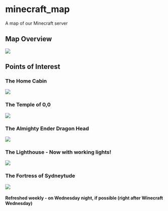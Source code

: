 # minecraft_map
A map of our Minecraft server

## Map Overview
![](http://i.imgur.com/4aDrIvS.png)

## Points of Interest

### The Home Cabin
![](http://i.imgur.com/wwyc8a3.jpg)

### The Temple of 0,0
![](http://i.imgur.com/ylxpz0r.jpg)

### The Almighty Ender Dragon Head
![](http://i.imgur.com/0LZtJX1.jpg)

### The Lighthouse - Now with working lights!
![](http://i.imgur.com/e4BNIiB.png)

### The Fortress of Sydneytude
![](http://i.imgur.com/pqoBjEN.jpg)

#### Refreshed weekly - on Wednesday night, if possible (right after Winecraft Wednesday)
